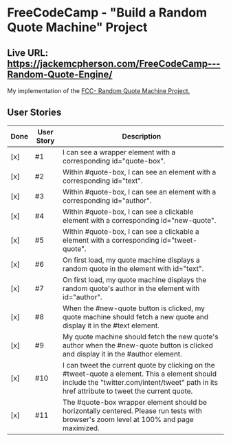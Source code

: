 # FreeCodeCamp - "Build a Random Quote Machine" Project

## Live URL: <https://jackemcpherson.com/FreeCodeCamp---Random-Quote-Engine/>

My implementation of the  [FCC- Random Quote Machine Project.](https://www.freecodecamp.org/learn/front-end-development-libraries/front-end-development-libraries-projects/build-a-random-quote-machine)

## User Stories

| Done | User Story | Description |
|------|------------|-------------|
|[x]|#1|I can see a wrapper element with a corresponding id="quote-box".|
|[x]|#2|Within #quote-box, I can see an element with a corresponding id="text".|
|[x]|#3|Within #quote-box, I can see an element with a corresponding id="author".|
|[x]|#4|Within #quote-box, I can see a clickable element with a corresponding id="new-quote".|
|[x]|#5|Within #quote-box, I can see a clickable a element with a corresponding id="tweet-quote".|
|[x]|#6|On first load, my quote machine displays a random quote in the element with id="text".|
|[x]|#7|On first load, my quote machine displays the random quote's author in the element with id="author".|
|[x]|#8|When the #new-quote button is clicked, my quote machine should fetch a new quote and display it in the #text element.|
|[x]|#9|My quote machine should fetch the new quote's author when the #new-quote button is clicked and display it in the #author element.|
|[x]|#10|I can tweet the current quote by clicking on the #tweet-quote a element. This a element should include the "twitter.com/intent/tweet" path in its href attribute to tweet the current quote.|
|[x]|#11|The #quote-box wrapper element should be horizontally centered. Please run tests with browser's zoom level at 100% and page maximized.|
